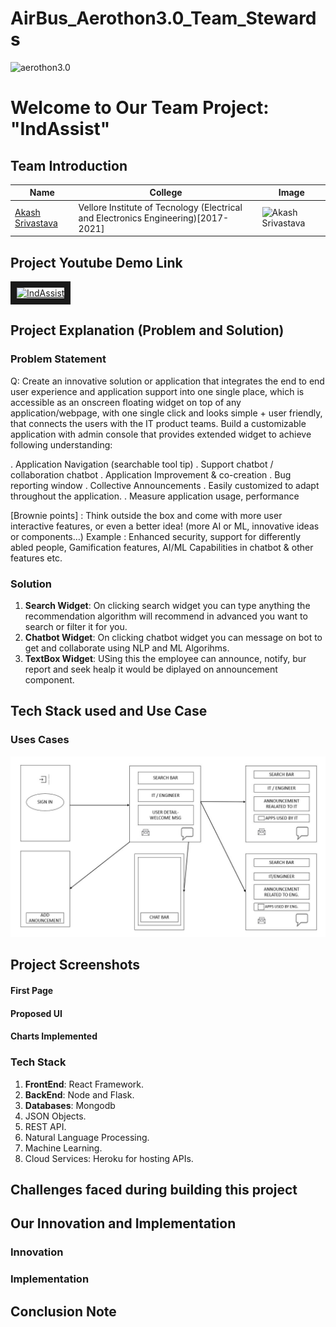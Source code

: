# AirBus_Aerothon3.0_Team_Stewards

![aerothon3.0](https://media-fastly.hackerearth.com/media/hackathon/airbus-aerothon-30/images/5c1b4a489e-Aerothon_3_-_HE_BG_1.jpg)

# Welcome to Our Team Project: "IndAssist"

## Team Introduction 

| Name             | College  | Image |
| -------------    |----------------|------|
| [Akash Srivastava](https://www.linkedin.com/in/akash-s-233ab3160/)|Vellore Institute of Tecnology (Electrical and Electronics Engineering)[2017-2021]|![Akash Srivastava](https://media-exp1.licdn.com/dms/image/C5103AQERq-Hiqnqq9Q/profile-displayphoto-shrink_400_400/0?e=1611187200&v=beta&t=tZAaYCPdQ9zND5MawR7A731_TRxMZ2zeKaE5aBULQlc)|


## Project Youtube Demo Link 

<a href="#"><img src="https://media-fastly.hackerearth.com/media/hackathon/airbus-aerothon-30/images/5c1b4a489e-Aerothon_3_-_HE_BG_1.jpg" 
alt="IndAssist" width="240" height="180" border="10" /></a>

## Project Explanation (Problem and Solution)
### **Problem Statement**
Q:  Create an innovative solution or application that integrates the end to end user experience and application support into one single place, which is accessible as an onscreen floating widget on top of any application/webpage, with one single click and looks simple + user friendly, that connects the users with the IT product teams. Build a customizable application with admin console that provides extended widget to achieve following understanding:

. Application Navigation (searchable tool tip)
. Support chatbot / collaboration chatbot
. Application Improvement & co-creation
. Bug reporting window
. Collective Announcements
. Easily customized to adapt throughout the application.
. Measure application usage, performance

[Brownie points] : Think outside the box and come with more user interactive features, or even a better idea! (more AI or ML, innovative ideas or components…) Example : Enhanced security, support for differently abled people, Gamification features, AI/ML Capabilities in chatbot & other features etc. 

### **Solution**

1. **Search Widget**: On clicking search widget you can type anything the recommendation algorithm will recommend in advanced you want to search or filter it for you.
2. **Chatbot Widget**: On clicking chatbot widget you can message on bot to get and collaborate using NLP and ML Algorihms.
3. **TextBox Widget**: USing this the employee can announce, notify, bur report and seek healp it would be diplayed on announcement component.


## Tech Stack used and Use Case

### Uses Cases

![UML](https://github.com/AkashSrivastava1721/AirBus_Aerothon3.0_Team_Stewards/blob/main/Assets/IndAssist.JPG)


## Project Screenshots
#### First Page


#### Proposed UI


#### Charts Implemented



### Tech Stack
1. **FrontEnd**: React Framework.
2. **BackEnd**: Node and Flask.
3. **Databases**: Mongodb
4. JSON Objects.
5. REST API.
6. Natural Language Processing.
7. Machine Learning.
8. Cloud Services: Heroku for hosting APIs.

## Challenges faced during building this project


## Our Innovation and Implementation

### Innovation


### Implementation


## Conclusion Note

